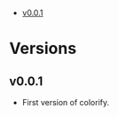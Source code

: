 <!-- BEGIN MUNGE: GENERATED_TOC -->

-   [v0.0.1](#v001)

<!-- END MUNGE: GENERATED_TOC -->

<!-- NEW RELEASE NOTES ENTRY -->

# Versions

## v0.0.1

-   First version of colorify.
